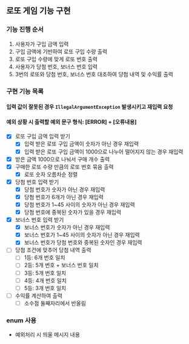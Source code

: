 ## 로또 게임 기능 구현 

### 기능 진행 순서
1. 사용자가 구입 금액 입력
2. 구입 금액에 기반하여 로또 구입 수량 출력
3. 로또 구입 수량에 맞게 로또 번호 출력
4. 사용자가 당첨 번호, 보너스 번호 입력
5. 3번의 로또와 당첨 번호, 보너스 번호 대조하여 댱첨 내역 및 수익률 출력

### 구현 기능 목록
#### 입력 값이 잘못된 경우 `IllegalArgumentException` 발생시키고 재입력 요청
#### 예외 상황 시 출력할 예외 문구 형식: [ERROR] + [오류내용]
- [x] 로또 구입 금액 입력 받기
  - [x] 입력 받은 로또 구입 금액이 숫자가 아닌 경우 재입력
  - [x] 입력 받은 로또 구입 금액이 1000으로 나누어 떨어지지 않는 경우 재입력
- [x] 받은 금액 1000으로 나눠서 구매 개수 출력
- [x] 구매한 로또 수량 만큼의 로또 번호 묶음 출력
  - [x] 로또 숫자 오름차순 정렬
- [x] 당첨 번호 입력 받기
  - [x] 당첨 번호가 숫자가 아닌 경우 재입력
  - [x] 당첨 번호가 6개가 아닌 경우 재입력
  - [x] 당첨 번호가 1~45 사이의 숫자가 아닌 경우 재입력
  - [x] 당첨 번호에 중복된 숫자가 있을 경우 재입력
- [x] 보너스 번호 입력 받기
  - [x] 보너스 번호가 숫자가 아닌 경우 재입력
  - [x] 보너스 번호가 1~45 사이의 숫자가 아닌 경우 재입력
  - [x] 보너스 번호가 당첨 번호와 중복된 숫자인 경우 재입력  
- [ ] 당첨 조건에 맞추어 당첨 내역 출력
  - [ ] 1등: 6개 번호 일치
  - [ ] 2등: 5개 번호 + 보너스 번호 일치
  - [ ] 3등: 5개 번호 일치
  - [ ] 4등: 4개 번호 일치
  - [ ] 5등: 3개 번호 일치
- [ ] 수익률 계산하여 출력
  - [ ] 소수점 둘째자리에서 반올림

### enum 사용
- 예외처리 시 띄울 메시지 내용
